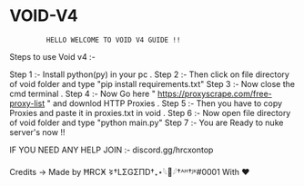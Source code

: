 # VOID-V4
             HELLO WELCOME TO VOID V4 GUIDE !!

Steps to use Void v4 :-

Step 1 :- Install python(py) in your pc .
Step 2 :- Then click on file directory of void folder and type "pip install requirements.txt" 
Step 3 :- Now close the cmd terminal .
Step 4 :- Now Go here " https://proxyscrape.com/free-proxy-list " and downlod HTTP Proxies .
Step 5 :- Then you have to copy Proxies and paste it in proxies.txt in void .
Step 6 :- Now open file directory of void folder and type "python main.py"
Step 7 :- You are Ready to nuke server's now !!

IF YOU NEED ANY HELP JOIN :- discord.gg/hrcxontop

Credits -> Made by ĦɌCӾ 𒂟†LΣGΣΠD†₊⋆𓆩🥀𓆪†ᴬᴴ†ᴶᴷ#0001 With ❤

